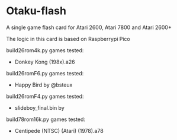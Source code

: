 # Otaku-flash
A single game flash card for Atari 2600, Atari 7800 and Atari 2600+

The logic in this card is based on Raspberrypi Pico

build26rom4k.py games tested:
- Donkey Kong (198x).a26

build26romF6.py games tested:
- Happy Bird by @bsteux

build26romF4.py games tested:
- slideboy_final.bin by 

build78rom16k.py games tested:
- Centipede (NTSC) (Atari) (1978).a78

